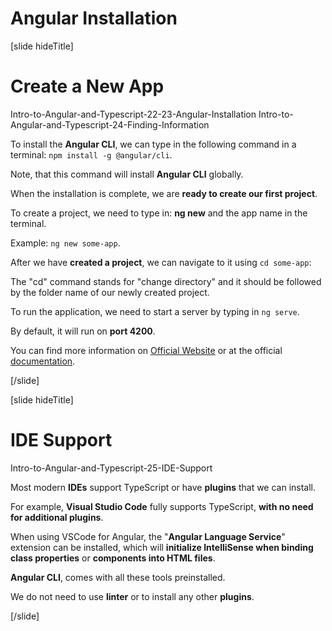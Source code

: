 # Angular Installation

[slide hideTitle]

# Create a New App

Intro-to-Angular-and-Typescript-22-23-Angular-Installation
Intro-to-Angular-and-Typescript-24-Finding-Information

To install the **Angular CLI**, we can type in the following command in a terminal: `npm install -g @angular/cli`.

Note, that this command will install **Angular CLI** globally.

When the installation is complete, we are **ready to create our first project**.

To create a project, we need to type in: **ng new** and the app name in the terminal.

Example: `ng new some-app`.

After we have **created a project**, we can navigate to it using `cd some-app`:

The "cd" command stands for "change directory" and it should be followed by the folder name of our newly created project.

To run the application, we need to start a server by typing in `ng serve`.

By default, it will run on **port 4200**.

You can find more information on [Official Website](https://angular.io) or at the official [documentation](https://angular.io/docs).

[/slide]

[slide hideTitle]

# IDE Support

Intro-to-Angular-and-Typescript-25-IDE-Support

Most modern **IDEs** support TypeScript or have **plugins** that we can install.

For example, **Visual Studio Code** fully supports TypeScript, **with no need for additional plugins**.

When using VSCode for Angular, the "**Angular Language Service**" extension can be installed, which will **initialize IntelliSense when binding class properties** or **components into HTML files**.

**Angular CLI**, comes with all these tools preinstalled.

We do not need to use **linter** or to install any other **plugins**.

[/slide]

